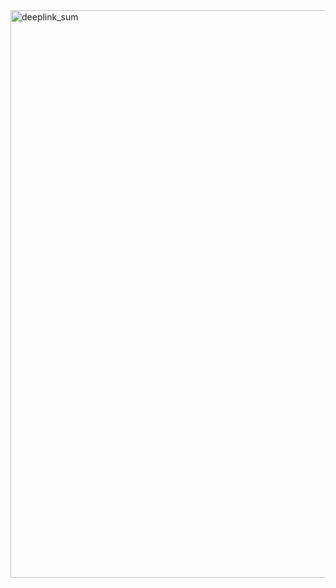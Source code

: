 <img width="1450" height="908" alt="deeplink_sum" src="https://github.com/user-attachments/assets/7cec196b-2cce-4ccd-aa56-77d7fb6dcac7" />

